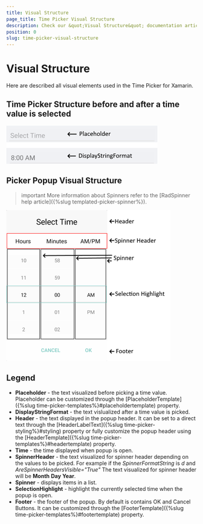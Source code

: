 ```yaml
---
title: Visual Structure
page_title: Time Picker Visual Structure
description: Check our &quot;Visual Structure&quot; documentation article for Telerik Time Picker for Xamarin control.
position: 0
slug: time-picker-visual-structure
---
```


# Visual Structure

Here are described all visual elements used in the Time Picker for Xamarin.

## Time Picker Structure before and after a time value is selected

![Time Picker Visual Structure](images/time_picker_placeholder_display.png "Visual elements of Time Picker control")

## Picker Popup Visual Structure

>important More information about Spinners refer to the [RadSpinner help article]({%slug templated-picker-spinner%}).

![Time Picker Popup Visual Structure](images/time_picker_structure.png "Visual elements of Time Picker Popup")

## Legend ##

- **Placeholder** - the text visualized before picking a time value. Placeholder can be customized through the [PlaceholderTemplate]({%slug time-picker-templates%}#placeholdertemplate) property.
- **DisplayStringFormat** - the text vislualized after a time value is picked.
- **Header** - the text displayed in the popup header. It can be set to a direct text through the [HeaderLabelText]({%slug time-picker-styling%}#styling) property or fully customize the popup header using the [HeaderTemplate]({%slug time-picker-templates%}#headertemplate) property.
- **Time** - the time displayed when popup is open.
- **SpinnerHeader** - the text visualized for spinner header depending on the values to be picked. For example if the *SpinnerFormatString* is *d* and *AreSpinnerHeadersVisible="True"* The text visualized for spinner header will be **Month** **Day** **Year**.
- **Spinner** - displays items in a list.
- **SelectionHighlight** - highlight the currently selected time when the popup is open.
- **Footer** - the footer of the popup. By default is contains OK and Cancel Buttons. It can be customized through the [FooterTemplate]({%slug time-picker-templates%}#footertemplate) property.